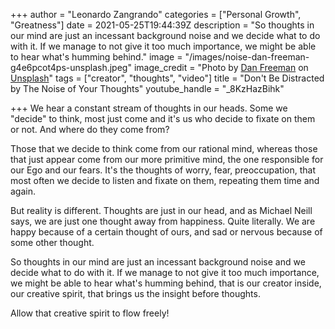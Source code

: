 +++
author = "Leonardo Zangrando"
categories = ["Personal Growth", "Greatness"]
date = 2021-05-25T19:44:39Z
description = "So thoughts in our mind are just an incessant background noise and we decide what to do with it. If we manage to not give it too much importance, we might be able to hear what's humming behind."
image = "/images/noise-dan-freeman-g4e6pcot4ps-unsplash.jpeg"
image_credit = "Photo by [Dan Freeman](https://unsplash.com/@danfreemanphoto?utm_source=unsplash&utm_medium=referral&utm_content=creditCopyText) on [Unsplash](https://unsplash.com/s/photos/traffic?utm_source=unsplash&utm_medium=referral&utm_content=creditCopyText)"
tags = ["creator", "thoughts", "video"]
title = "Don't Be Distracted by The Noise of Your Thoughts"
youtube_handle = "_8KzHazBihk"

+++
We hear a constant stream of thoughts in our heads. Some we "decide" to think, most just come and it's us who decide to fixate on them or not. And where do they come from?

Those that we decide to think come from our rational mind, whereas those that just appear come from our more primitive mind, the one responsible for our Ego and our fears. It's the thoughts of worry, fear, preoccupation, that most often we decide to listen and fixate on them, repeating them time and again.

But reality is different. Thoughts are just in our head, and as Michael Neill says, we are just one thought away from happiness. Quite literally. We are happy because of a certain thought of ours, and sad or nervous because of some other thought.

So thoughts in our mind are just an incessant background noise and we decide what to do with it. If we manage to not give it too much importance, we might be able to hear what's humming behind, that is our creator inside, our creative spirit, that brings us the insight before thoughts.

Allow that creative spirit to flow freely!